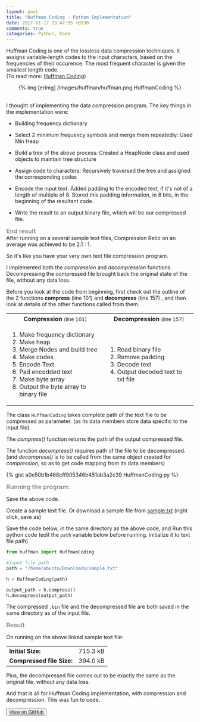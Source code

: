 ```yaml
---
layout: post
title: "Huffman Coding - Python Implementation"
date: 2017-01-17 23:47:55 +0530
comments: true
categories: Python, Code
---
```


Huffman Coding is one of the lossless data compression techniques. It assigns variable-length codes to the input characters, based on the frequencies of their occurence. The most frequent character is given the smallest length code. <br>
(To read more: [Huffman Coding](https://en.wikipedia.org/wiki/Huffman_coding)) <!-- more -->

<center>
	{% img [erimg] /images/huffman/huffman.png HuffmanCoding %}
</center><br>


I thought of implementing the data compression program. The key things in the implementation were: <br> 

* Building frequency dictionary

* Select 2 minimum frequency symbols and merge them repeatedly: Used Min Heap 

* Build a tree of the above process: Created a HeapNode class and used objects to maintain tree structure

* Assign code to characters: Recursively traversed the tree and assigned the corresponding codes

* Encode the input text. Added padding to the encoded text, if it's not of a length of multiple of 8. Stored this padding information, in 8 bits, in the beginning of the resultant code.

* Write the result to an output binary file, which will be our compressed file.


<h3 style="margin: 0;
    font-weight: 600;
    color: #888;">
    End result</h3>
After running on a several sample text files, Compression Ratio on an average was achieved to be 2.1 : 1.

So it's like you have your very own text file compression program.


I implemented both the *compression* and *decompression* functions. Decompressing the compressed file brought back the original state of the file, without any data loss.


Before you look at the code from beginning, first check out the outline of the 2 functions **compress** (line 101) and **decompress** (line 157) , and then look at details of the other functions called from them.


<table class="table">
	<tr class="center">
		<th>Compression <small style="font-weight: normal;"> (line 101)</small></th>
		<th>Decompression <small style="font-weight: normal;"> (line 157)</small></th>
	</tr>
	<tr>
		<td>
			<ol>
				<li>Make frequency dictionary</li>
				<li>Make heap</li>
				<li>Merge Nodes and build tree</li>
				<li>Make codes</li>
				<li>Encode Text</li>
				<li>Pad encodded text</li>
				<li>Make byte array</li>
				<li>Output the byte array to binary file</li>
			</ol>
		</td>
		<td>
			<ol>
				<li>Read binary file</li>
				<li>Remove padding</li>
				<li>Decode text</li>
				<li>Output decoded text to txt file</li>
			</ol>
		</td>
	</tr>
</table>

The class `HuffmanCoding` takes complete path of the text file to be compressed as parameter. (as its data members store data specific to the input file). 

The *compress()* function returns the path of the output compressed file. 

The function *decompress()* requires path of the file to be decompressed. (and *decompress()* is to be called from the same object created for *compression*, so as to get code mapping from its data members)

{% gist a0e50b1b468cff905346b451ab3a2c39 HuffmanCoding.py %}


<h3 style="margin: 0;
    font-weight: 600;
    color: #888;">
    Running the program:</h3>


Save the above code.


Create a sample text file. Or download a sample file from [sample.txt](https://raw.githubusercontent.com/bhrigu123/huffman-coding/master/sample.txt) (right click, save as)


Save the code below, in the same directory as the above code, and Run this python code (edit the `path` variable below before running. initialize it to text file path)

```python UseHuffman.py
from huffman import HuffmanCoding

#input file path
path = "/home/ubuntu/Downloads/sample.txt"

h = HuffmanCoding(path)

output_path = h.compress()
h.decompress(output_path)
```

The compressed `.bin` file and the decompressed file are both saved in the same directory as of the input file.


<h3 style="margin: 0;
    font-weight: 600;
    color: #888;">
    Result</h3>

On running on the above linked sample text file:


<table class="table">
	<tr>
		<td><b>Initial Size:</b></td>
		<td>715.3 kB</td>
	</tr>
	<tr>
		<td><b>Compressed file Size:</b></td>
		<td>394.0 kB</td>
	</tr>
</table>

Plus, the decompressed file comes out to be exactly the same as the original file, without any data loss.


And that is all for Huffman Coding implementation, with compression and decompression. This was fun to code.

<button type="button" class="btn btn-default">
	<a href="https://github.com/bhrigu123/huffman-coding" target="_blank">
	View on GitHub</a>
</button>